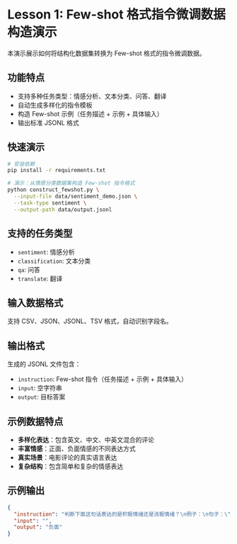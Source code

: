 # Lesson 1: Few-shot 格式指令微调数据构造演示

本演示展示如何将结构化数据集转换为 Few-shot 格式的指令微调数据。

## 功能特点

- 支持多种任务类型：情感分析、文本分类、问答、翻译
- 自动生成多样化的指令模板
- 构造 Few-shot 示例（任务描述 + 示例 + 具体输入）
- 输出标准 JSONL 格式

## 快速演示

```bash
# 安装依赖
pip install -r requirements.txt

# 演示：从情感分类数据集构造 Few-shot 指令格式
python construct_fewshot.py \
  --input-file data/sentiment_demo.json \
  --task-type sentiment \
  --output-path data/output.jsonl
```

## 支持的任务类型

- `sentiment`: 情感分析
- `classification`: 文本分类  
- `qa`: 问答
- `translate`: 翻译

## 输入数据格式

支持 CSV、JSON、JSONL、TSV 格式，自动识别字段名。

## 输出格式

生成的 JSONL 文件包含：
- `instruction`: Few-shot 指令（任务描述 + 示例 + 具体输入）
- `input`: 空字符串
- `output`: 目标答案

## 示例数据特点

- **多样化表达**：包含英文、中文、中英文混合的评论
- **丰富情感**：正面、负面情感的不同表达方式
- **真实场景**：电影评论的真实语言表达
- **复杂结构**：包含简单和复杂的情感表达

## 示例输出

```json
{
  "instruction": "判断下面这句话表达的是积极情绪还是消极情绪？\n例子：\n句子：\"A masterpiece, a profoundly moving film.\" 情绪：正面\n现在请判断下面这个句子：\n句子：\"The plot is predictable and the acting is dull.\" 情绪：",
  "input": "",
  "output": "负面"
}
```


